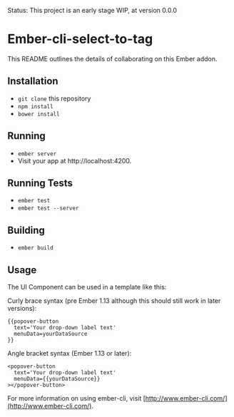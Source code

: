 Status: This project is an early stage WIP, at version 0.0.0

# Ember-cli-select-to-tag

This README outlines the details of collaborating on this Ember addon.

## Installation

* `git clone` this repository
* `npm install`
* `bower install`

## Running

* `ember server`
* Visit your app at http://localhost:4200.

## Running Tests

* `ember test`
* `ember test --server`

## Building

* `ember build`

## Usage

The UI Component can be used in a template like this:

Curly brace syntax (pre Ember 1.13 although this should still work in later versions):  

```
{{popover-button
  text='Your drop-down label text'
  menuData=yourDataSource
}}
```

Angle bracket syntax (Ember 1.13 or later):  
```
<popover-button
  text='Your drop-down label text'
  menuData={{yourDataSource}}
></popover-button>
```

For more information on using ember-cli, visit [http://www.ember-cli.com/](http://www.ember-cli.com/).
